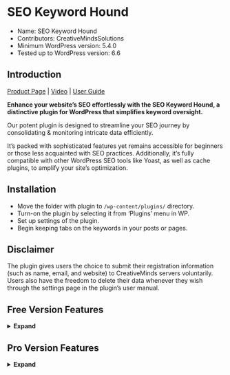 # SEO Keyword Hound

* Name: SEO Keyword Hound
* Contributors: CreativeMindsSolutions
* Minimum WordPress version: 5.4.0
* Tested up to WordPress version: 6.6

## Introduction

[Product Page](https://www.cminds.com/wordpress-plugins-library/seo-keyword-hound-wordpress/) | [Video](https://vimeo.com/261371057)  | [User Guide](https://creativeminds.helpscoutdocs.com/category/2036-seo-keyword-hound)

**Enhance your website’s SEO effortlessly with the SEO Keyword Hound, a distinctive plugin for WordPress that simplifies keyword oversight.**

Our potent plugin is designed to streamline your SEO journey by consolidating & monitoring intricate data efficiently.

It’s packed with sophisticated features yet remains accessible for beginners or those less acquainted with SEO practices. Additionally, it’s fully compatible with other WordPress SEO tools like Yoast, as well as cache plugins, to amplify your site’s optimization.

## Installation

* Move the folder with plugin to `/wp-content/plugins/` directory.
* Turn-on the plugin by selecting it from ‘Plugins’ menu in WP.
* Set up settings of the plugin.
* Begin keeping tabs on the keywords in your posts or pages.

## Disclaimer

The plugin gives users the choice to submit their registration information (such as name, email, and website) to CreativeMinds servers voluntarily. Users also have the freedom to delete their data whenever they wish through the settings page in the plugin’s user manual.

## Free Version Features

<details><summary> <b>Expand</b> </summary>

* **Multiple Keyword Management**: Keep track of various SEO keywords and organize them into categories.
* **Customizable Keyword Analysis**: Decide whether the plugin should search for keywords within H1, H2, or H3 tags, or analyze the initial segment of the text.
* **Streamlined Keyword Import/Export**: Effortlessly handle your keyword lists with CSV file import and export capabilities.
* **Keyword Sticky Notes**: Utilize sticky notes for convenient content editing with your selected keywords.

</details>

## Pro Version Features

<details><summary> <b>Expand</b> </summary>

* **Competitor Management**: Organize a comprehensive list of your competitors, with options to import, export, and highlight key players.
* **Keyword Comparison**: Evaluate how your keywords stack up against those used by your competitors in terms of frequency, density, and placement.
* **Competitor Discovery**: Identify competitors using Google search API and your chosen search queries.
* **Change Logging**: Maintain a detailed record of keyword additions and content edits, noting the effectiveness and the editor.
* **SEO Performance Tracking**: Monitor key performance indicators like conversions, impressions, and bounce rates over time.
* **SEO Event Logging**: Automatically and manually log SEO-related events to discern trends and measure progress.
* **Alert System**: Implement smart notifications to prompt page owners to review and optimize their page statistics regularly.
* **Unified SEO Dashboard**: Control all your SEO activities from a single dashboard, prioritizing the most critical pages.
* **Graphical Analysis**: Use graphs to visualize statistics, gaining insights into trends and their driving factors.
* **Seamless Integrations**: Connect with Google Analytics and Moz to swiftly gather and compare vital metrics with your keyword and competitor data.

</details>
